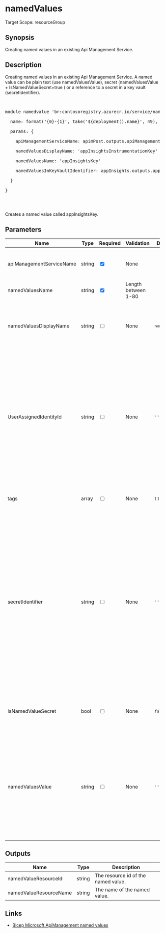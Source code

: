 # namedValues

Target Scope: resourceGroup

## Synopsis
Creating named values in an existing Api Management Service.

## Description
Creating named values in an existing Api Management Service. A named value can be plain text (use namedValuesValue), secret (namedValuesValue + IsNamedValueSecret=true ) or a reference to a secret in a key vault (secretIdentifier).<br>
<pre><br>
module namedvalue 'br:contosoregistry.azurecr.io/service/namedvalues.bicep' = {<br>
  name: format('{0}-{1}', take('${deployment().name}', 49), 'appInsightsKey')<br>
  params: {<br>
    apiManagementServiceName: apimPost.outputs.apiManagementServiceName<br>
    namedValuesDisplayName: 'appInsightsInstrumentationKey'<br>
    namedValuesName: 'appInsightsKey'<br>
    namedValuesInKeyVaultIdentifier: appInsights.outputs.appInsightsInstrumentationKey<br>
  }<br>
}<br>
</pre><br>
<p>Creates a named value called appInsightsKey.</p>

## Parameters
| Name | Type | Required | Validation | Default value | Description |
| -- |  -- | -- | -- | -- | -- |
| apiManagementServiceName | string | <input type="checkbox" checked> | None | <pre></pre> | The name of the existing API Management service instance. |
| namedValuesName | string | <input type="checkbox" checked> | Length between 1-80 | <pre></pre> | The resource name for this named value. |
| namedValuesDisplayName | string | <input type="checkbox"> | None | <pre>namedValuesName</pre> | The display name of the NamedValue. It may contain only letters, digits, periods, dashes and underscores |
| UserAssignedIdentityId | string | <input type="checkbox"> | None | <pre>''</pre> | The resource id of a user assigned managed identity when used. This identity can be used to access a secret in a keyvault.<br>If it is not provided, the system assigned identity will be used. This also requires API Management service to be configured with aka.ms/apimmsi. |
| tags | array | <input type="checkbox"> | None | <pre>[]</pre> | The tags to apply to this resource. Consists of one or more strings. |
| secretIdentifier | string | <input type="checkbox"> | None | <pre>''</pre> | Key vault secret identifier of the secret. <br>Providing a versioned secret will prevent auto-refresh. If you enter a key vault secret identifier yourself, ensure that it doesn't have version information. <br>Otherwise, the secret won't rotate automatically in API Management after an update in the key vault.<br>This also requires API Management service to be configured with aka.ms/apimmsi |
| IsNamedValueSecret | bool | <input type="checkbox"> | None | <pre>false</pre> | Determines whether the value is a secret and should be encrypted or not. Default value is false. |
| namedValuesValue | string | <input type="checkbox"> | None | <pre>''</pre> | Value of the NamedValue. Can contain policy expressions. When used it may not be empty or consist only of whitespace. This property will not be filled on GET operations! Use listSecrets POST request to get the value. |
## Outputs
| Name | Type | Description |
| -- |  -- | -- |
| namedValueResourceId | string | The resource id of the named value. |
| namedValueResourceName | string | The name of the named value. |
## Links
- [Bicep Microsoft.ApiManagement named values](https://learn.microsoft.com/en-us/azure/templates/microsoft.apimanagement/service/namedvalues?pivots=deployment-language-bicep)


